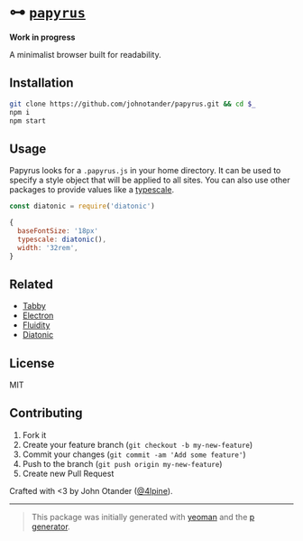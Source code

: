 # ⊶ [`papyrus`](https://www.youtube.com/watch?v=FrEdbKwivCI)

__Work in progress__

A minimalist browser built for readability.

## Installation

```bash
git clone https://github.com/johnotander/papyrus.git && cd $_
npm i
npm start
```

## Usage

Papyrus looks for a `.papyrus.js` in your home directory.
It can be used to specify a style object that will be applied to all sites.
You can also use other packages to provide values like a [typescale](https://github.com/johnotander/diatonic).

```javascript
const diatonic = require('diatonic')

{
  baseFontSize: '18px'
  typescale: diatonic(),
  width: '32rem',
}
```

## Related

- [Tabby](https://github.com/maxogden/tabby)
- [Electron](https://github.com/electron/electron)
- [Fluidity](https://github.com/mrmrs/fluidity)
- [Diatonic](https://github.com/johnotander/diatonic)

## License

MIT

## Contributing

1. Fork it
2. Create your feature branch (`git checkout -b my-new-feature`)
3. Commit your changes (`git commit -am 'Add some feature'`)
4. Push to the branch (`git push origin my-new-feature`)
5. Create new Pull Request

Crafted with <3 by John Otander ([@4lpine](https://twitter.com/4lpine)).

***

> This package was initially generated with [yeoman](http://yeoman.io) and the [p generator](https://github.com/johnotander/generator-p.git).
